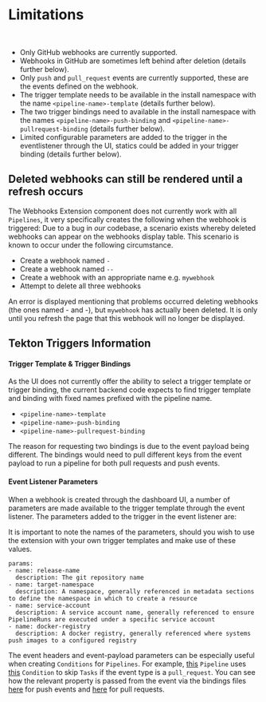 # Limitations
<br/>

- Only GitHub webhooks are currently supported.
- Webhooks in GitHub are sometimes left behind after deletion (details further below).
- Only `push` and `pull_request` events are currently supported, these are the events defined on the webhook.
- The trigger template needs to be available in the install namespace with the name `<pipeline-name>-template` (details further below).
- The two trigger bindings need to available in the install namespace with the names `<pipeline-name>-push-binding` and `<pipeline-name>-pullrequest-binding` (details further below).
- Limited configurable parameters are added to the trigger in the eventlistener through the UI, statics could be added in your trigger binding (details further below).

## Deleted webhooks can still be rendered until a refresh occurs

The Webhooks Extension component does not currently work with all `Pipelines`, it very specifically creates the following when the webhook is triggered:
Due to a bug in *our* codebase, a scenario exists whereby deleted webhooks can appear on the webhooks display table. This scenario is known to occur under the following circumstance.

- Create a webhook named `-`
- Create a webhook named `--`
- Create a webhook with an appropriate name e.g. `mywebhook`
- Attempt to delete all three webhooks

An error is displayed mentioning that problems occurred deleting webhooks (the ones named - and -), but `mywebhook` has actually been deleted. It is only until you refresh the page that this webhook will no longer be displayed.

## Tekton Triggers Information

#### Trigger Template & Trigger Bindings

As the UI does not currently offer the ability to select a trigger template or trigger binding, the current backend code expects to find trigger template and binding with fixed names prefixed with the pipeline name.

- `<pipeline-name>-template`
- `<pipeline-name>-push-binding`
- `<pipeline-name>-pullrequest-binding`

The reason for requesting two bindings is due to the event payload being different.  The bindings would need to pull different keys from the event payload to run a pipeline for both pull requests and push events.

#### Event Listener Parameters

When a webhook is created through the dashboard UI, a number of parameters are made available to the trigger template through the event listener.  The parameters added to the trigger in the event listener are:

It is important to note the names of the parameters, should you wish to use the extension with your own trigger templates and make use of these values.

```
params:
- name: release-name
  description: The git repository name
- name: target-namespace
  description: A namespace, generally referenced in metadata sections to define the namespace in which to create a resource
- name: service-account
  description: A service account name, generally referenced to ensure PipelineRuns are executed under a specific service account
- name: docker-registry
  description: A docker registry, generally referenced where systems push images to a configured registry 
```

The event headers and event-payload parameters can be especially useful when creating `Conditions` for `Pipelines`. For example, [this](https://github.com/pipeline-hotel/example-pipelines/blob/master/triggers-resources/config/simple-pipeline/simple-pipeline.yaml) `Pipeline` uses [this](https://github.com/pipeline-hotel/example-pipelines/blob/master/triggers-resources/config/simple-pipeline/deployment-condition.yaml) `Condition` to skip `Tasks` if the event type is a `pull_request`.  You can see how the relevant property is passed from the event via the bindings files [here](https://github.com/pipeline-hotel/example-pipelines/blob/master/triggers-resources/config/simple-pipeline/simple-pipeline-push-binding.yaml) for push events and [here](https://github.com/pipeline-hotel/example-pipelines/blob/master/triggers-resources/config/simple-pipeline/simple-pipeline-pullrequest-binding.yaml) for pull requests.
